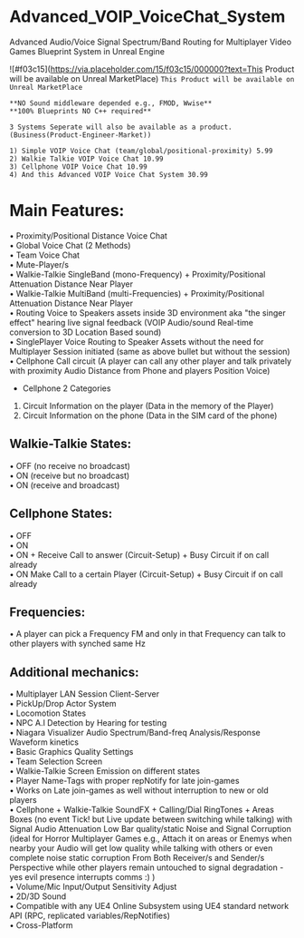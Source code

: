 # Advanced_VOIP_VoiceChat_System
Advanced Audio/Voice Signal Spectrum/Band Routing for Multiplayer Video Games Blueprint System in Unreal Engine<br/>

![#f03c15](https://via.placeholder.com/15/f03c15/000000?text=This Product will be available on Unreal MarketPlace) `This Product will be available on Unreal MarketPlace`

```
**NO Sound middleware depended e.g., FMOD, Wwise**
**100% Blueprints NO C++ required**
```

```
3 Systems Seperate will also be available as a product. (Business(Product-Engineer-Market))

1) Simple VOIP Voice Chat (team/global/positional-proximity) 5.99
2) Walkie Talkie VOIP Voice Chat 10.99
3) Cellphone VOIP Voice Chat 10.99
4) And this Advanced VOIP Voice Chat System 30.99
```

# Main Features:<br/>
• Proximity/Positional Distance Voice Chat<br/>
• Global Voice Chat (2 Methods)<br/>
• Team Voice Chat<br/>
• Mute-Player/s<br/>
• Walkie-Talkie SingleBand (mono-Frequency) + Proximity/Positional Attenuation Distance Near Player<br/>
• Walkie-Talkie MultiBand (multi-Frequencies) + Proximity/Positional Attenuation Distance Near Player<br/>
• Routing Voice to Speakers assets inside 3D environment aka "the singer effect" hearing live signal feedback (VOIP Audio/sound Real-time conversion to 3D Location Based sound)<br/>
• SinglePlayer Voice Routing to Speaker Assets without the need for Multiplayer Session initiated (same as above bullet but without the session)<br/>
• Cellphone Call circuit (A player can call any other player and talk privately with proximity Audio Distance from Phone and players Position Voice)<br/>
-  Cellphone 2 Categories<br/>
1) Circuit Information on the player (Data in the memory of the Player)<br/>
2) Circuit Information on the phone (Data in the SIM card of the phone)<br/>

## Walkie-Talkie States:<br/>
• OFF (no receive no broadcast)<br/>
• ON (receive but no broadcast)<br/>
• ON (receive and broadcast)<br/>

## Cellphone States:<br/>
• OFF<br/>
• ON<br/>
• ON + Receive Call to answer (Circuit-Setup) + Busy Circuit if on call already<br/>
• ON Make Call to a certain Player (Circuit-Setup) + Busy Circuit if on call already<br/>

## Frequencies:<br/>
• A player can pick a Frequency FM and only in that Frequency can talk to other players with synched same Hz<br/>

## Additional mechanics:<br/>
• Multiplayer LAN Session Client-Server<br/>
• PickUp/Drop Actor System<br/>
• Locomotion States<br/>
• NPC A.I Detection by Hearing for testing<br/>
• Niagara Visualizer Audio Spectrum/Band-freq Analysis/Response Waveform kinetics<br/>
• Basic Graphics Quality Settings<br/>
• Team Selection Screen<br/>
• Walkie-Talkie Screen Emission on different states<br/>
• Player Name-Tags with proper repNotify for late join-games<br/>
• Works on Late join-games as well without interruption to new or old players<br/>
• Cellphone + Walkie-Talkie SoundFX + Calling/Dial RingTones + Areas Boxes (no event Tick! but Live update between switching while talking) with Signal Audio Attenuation Low Bar quality/static Noise and Signal Corruption (ideal for Horror Multiplayer Games e.g., Attach it on areas or Enemys when nearby your Audio will get low quality while talking with others or even complete noise static corruption From Both Receiver/s and Sender/s Perspective while other players remain untouched to signal degradation - yes evil presence interrupts comms :) )<br/>
• Volume/Mic Input/Output Sensitivity Adjust<br/>
• 2D/3D Sound<br/>
• Compatible with any UE4 Online Subsystem using UE4 standard network API (RPC, replicated variables/RepNotifies)<br/>
• Cross-Platform<br/>
